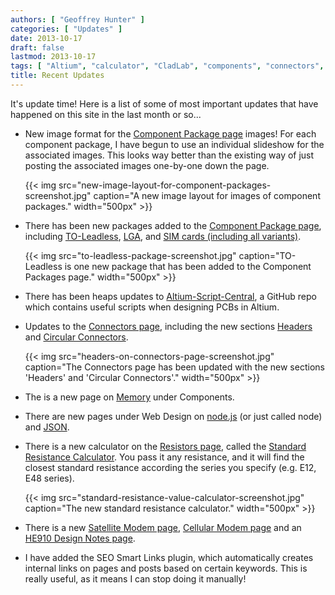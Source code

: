 ```yaml
---
authors: [ "Geoffrey Hunter" ]
categories: [ "Updates" ]
date: 2013-10-17
draft: false
lastmod: 2013-10-17
tags: [ "Altium", "calculator", "CladLab", "components", "connectors", "images", "json", "LGA", "memory", "modem", "node", "packages", "script", "SEO", "SIM", "smart links", "TO-Leadless", "updates" ]
title: Recent Updates
---
```


It's update time! Here is a list of some of most important updates that have happened on this site in the last month or so...

* New image format for the [Component Package page](/pcb-design/component-packages/) images! For each component package, I have begun to use an individual slideshow for the associated images. This looks way better than the existing way of just posting the associated images one-by-one down the page.

    {{< img src="new-image-layout-for-component-packages-screenshot.jpg" caption="A new image layout for images of component packages."  width="500px" >}}

* There has been new packages added to the [Component Package page](/pcb-design/component-packages/), including [TO-Leadless](/pcb-design/component-packages/to-leadless-component-package/), [LGA](/pcb-design/component-packages/lga-component-package/), and [SIM cards (including all variants)](/pcb-design/component-packages/sim-card-sizes/).

    {{< img src="to-leadless-package-screenshot.jpg" caption="TO-Leadless is one new package that has been added to the Component Packages page."  width="500px" >}}

* There has been heaps updates to [Altium-Script-Central](https://github.com/gbmhunter/Altium-Script-Central), a GitHub repo which contains useful scripts when designing PCBs in Altium.

* Updates to the [Connectors page](/electronics/components/connectors), including the new sections [Headers](/electronics/components/connectors/headers/) and [Circular Connectors](/electronics/components/connectors#circular-connectors).

    {{< img src="headers-on-connectors-page-screenshot.jpg" caption="The Connectors page has been updated with the new sections 'Headers' and 'Circular Connectors'."  width="500px" >}}

* The is a new page on [Memory](/electronics/components/memory) under Components.

* There are new pages under Web Design on [node.js](/programming/website-design/nodejs) (or just called node) and [JSON](/programming/serialization-formats/jason/).

* There is a new calculator on the [Resistors page](/electronics/components/resistors), called the [Standard Resistance Calculator](/electronics/components/resistors/#the-e-series). You pass it any resistance, and it will find the closest standard resistance according the series you specify (e.g. E12, E48 series).

    {{< img src="standard-resistance-value-calculator-screenshot.jpg" caption="The new standard resistance calculator."  width="500px" >}}

* There is a new [Satellite Modem page](/electronics/components/satellite-modems), [Cellular Modem page](/electronics/components/cellular-modems) and an [HE910 Design Notes page](/electronics/components/cellular-modems/he910-design-notes).

* I have added the SEO Smart Links plugin, which automatically creates internal links on pages and posts based on certain keywords. This is really useful, as it means I can stop doing it manually!